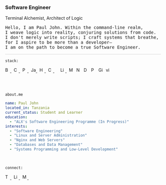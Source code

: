 <h3>Software Engineer</h3>

<p>
<span>Terminal Alchemist</span>, <span>Architect of Logic</span>
</p>

<pre>
Hello, I am Paul John. Within the command-line realm,
I weave logic into reality, conjuring solutions from code.
I don't merely write scripts; I craft systems that breathe,
for I aspire to be more than a developer—
I am on the path to become a true Software Engineer.
</pre>

<div style="border-top: 1px solid #ccc; margin-top: 10px;"></div>

`stack:`

<p>
<a href="https://www.gnu.org/software/bash/">
  <img src="https://cdn.simpleicons.org/gnubash/222/f5f5f5" alt="Bash" title="Bash" height="16" width="16">
</a>&nbsp;
<a href="https://www.learn-c.org/">
  <img src="https://cdn.simpleicons.org/c/222/f5f5f5" alt="C" title="C" height="16" width="16">
</a>&nbsp;
<a href="https://www.python.org/">
  <img src="https://cdn.simpleicons.org/python/222/f5f5f5" alt="Python" title="Python" height="16" width="16">
</a>&nbsp;
<a href="https://javascript.info/">
  <img src="https://cdn.simpleicons.org/javascript/222/f5f5f5" alt="JavaScript" title="JavaScript" height="16" width="16">
</a>&nbsp;
<a href="https://developer.mozilla.org/en-US/docs/Web/HTML">
  <img src="https://cdn.simpleicons.org/html5/222/f5f5f5" alt="HTML" title="HTML" height="16" width="16">
</a>&nbsp;
<a href="https://developer.mozilla.org/en-US/docs/Web/CSS">
  <img src="https://cdn.simpleicons.org/css3/222/f5f5f5" alt="CSS" title="CSS" height="16" width="16">
</a>&nbsp;&nbsp;&nbsp;&nbsp;
<a href="https://linuxjourney.com/">
  <img src="https://cdn.simpleicons.org/linux/222/f5f5f5" alt="Linux" title="Linux" height="16" width="16">
</a>&nbsp;
  <img src="https://cdn.simpleicons.org/mysql/222/f5f5f5" alt="MySQL" title="MySQL" height="16" width="16">&nbsp;
  <img src="https://cdn.simpleicons.org/nginx/222/f5f5f5" alt="Nginx" title="Nginx" height="16" width="16">&nbsp;
  <img src="https://cdn.simpleicons.org/docker/222/f5f5f5" alt="Docker" title="Docker" height="16" width="16">&nbsp;
  <img src="https://cdn.simpleicons.org/puppet/222/f5f5f5" alt="Puppet" title="Puppet" height="16" width="16">&nbsp;
  <img src="https://cdn.simpleicons.org/git/222/f5f5f5" alt="Git" title="Git" height="16" width="16">&nbsp;
  <img src="https://cdn.simpleicons.org/vim/222/f5f5f5" alt="vim" title="Vim" height="16" width="16">&nbsp;
</p>
<br><br>

<code>about.me</code>

```yaml
name: Paul John
located_in: Tanzania
current_status: Student and Learner
education:
  - "ALX's Software Engineering Programme (In Progress)"
interests:
  - "Software Engineering"
  - "Linux and Server Administration"
  - "Nginx and Web Servers"
  - "Databases and Data Management"
  - "Systems Programming and Low-Level Development"
```

<br>

<code>connect:</code>

<p>
  <a href="https://twitter.com/namestarlit">
    <img src="https://cdn.simpleicons.org/twitter/222/f5f5f5" alt="Twitter" height="16" width="16">
  </a>&nbsp;
  <a href="https://www.linkedin.com/in/namestarlit/">
    <img src="https://cdn.simpleicons.org/linkedin/222/f5f5f5" alt="LinkedIn" height="16" width="16">
  </a>&nbsp;
  <a href="https://medium.com/@namestarlit">
    <img src="https://cdn.simpleicons.org/medium/222/f5f5f5" alt="Medium" height="16" width="16">
  </a>&nbsp;
</p>
